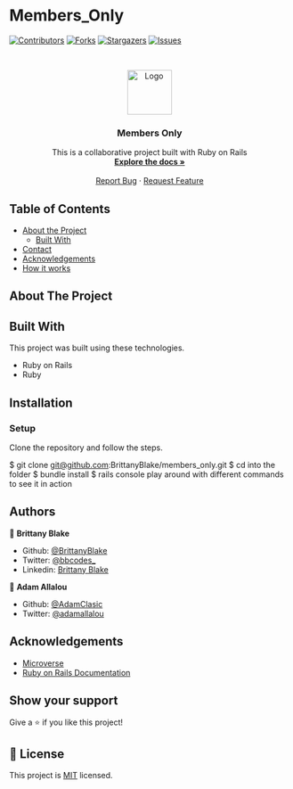 # Members_Only

<!--
*** Thanks for checking out this README Template. If you have a suggestion that would
*** make this better, please fork the repo and create a pull request or simply open
*** an issue with the tag "enhancement".
*** Thanks again! Now go create something AMAZING! :D
-->

<!-- PROJECT SHIELDS -->
<!--
*** I'm using markdown "reference style" links for readability.
*** Reference links are enclosed in brackets [ ] instead of parentheses ( ).
*** See the bottom of this document for the declaration of the reference variables
*** for contributors-url, forks-url, etc. This is an optional, concise syntax you may use.
*** https://www.markdownguide.org/basic-syntax/#reference-style-links
-->
[![Contributors][contributors-shield]][contributors-url]
[![Forks][forks-shield]][forks-url]
[![Stargazers][stars-shield]][stars-url]
[![Issues][issues-shield]][issues-url]

<!-- PROJECT LOGO -->
<br />
<p align="center">
  <a href="https://github.com/BrittanyBlake/members_only">
    <img src="https://course_report_production.s3.amazonaws.com/rich/rich_files/rich_files/5726/s300/icon-white-on-murple-copy.png" alt="Logo" width="80" height="80">
  </a>

  <h3 align="center">Members Only</h3>

  <p align="center">
    This is a collaborative project built with Ruby on Rails
    <br />
    <a href="https://github.com/BrittanyBlake/members_only"><strong>Explore the docs »</strong></a>
    <br />
    <br />
    <a href="https://github.com/BrittanyBlake/members_only/issues">Report Bug</a>
    ·
    <a href="https://github.com/BrittanyBlake/members_only/issues">Request Feature</a>
  </p>
</p>

<!-- TABLE OF CONTENTS -->
## Table of Contents

* [About the Project](#about-the-project)
  * [Built With](#built-with)
* [Contact](#Authors)
* [Acknowledgements](#acknowledgements)
* [How it works](#How-it-works)

<!-- ABOUT THE PROJECT -->
## About The Project



<!-- BUILD WITH -->
## Built With
This project was built using these technologies.
* Ruby on Rails
* Ruby


<!-- ABOUT THE PROJECT -->
## Installation

### Setup

Clone the repository and follow the steps.

$ git clone git@github.com:BrittanyBlake/members_only.git
$ cd into the folder
$ bundle install
$ rails console
play around with different commands to see it in action

<!-- CONTACT -->
## Authors

👤 **Brittany Blake**

- Github: [@BrittanyBlake](https://github.com/BrittanyBlake)
- Twitter: [@bbcodes_](https://twitter.com/bbcodes_)
- Linkedin: [Brittany Blake](https://www.linkedin.com/in/brittany-blake-843951109/)

👤 **Adam Allalou**

- Github: [@AdamClasic](https://github.com/AdamClasic)
- Twitter: [@adamallalou](https://twitter.com/adamallalou)

<!-- ACKNOWLEDGEMENTS -->
## Acknowledgements
* [Microverse](https://www.microverse.org/)
* [Ruby on Rails Documentation](https://api.rubyonrails.org)

## Show your support

Give a ⭐️ if you like this project!

<!-- MARKDOWN LINKS & IMAGES -->
<!-- https://www.markdownguide.org/basic-syntax/#reference-style-links -->
[contributors-shield]: https://img.shields.io/github/contributors/BrittanyBlake/members_only.svg?style=flat-square
[contributors-url]: https://github.com/BrittanyBlake/members_only/graphs/contributors
[forks-shield]: https://img.shields.io/github/forks/BrittanyBlake/members_only.svg?style=flat-square
[forks-url]: https://github.com/BrittanyBlake/members_only/network/members
[stars-shield]: https://img.shields.io/github/stars/BrittanyBlake/members_only.svg?style=flat-square
[stars-url]: https://github.com/BrittanyBlake/members_only/stargazers
[issues-shield]: https://img.shields.io/github/issues/BrittanyBlake/members_only.svg?style=flat-square
[issues-url]: https://github.com/BrittanyBlake/members_only/issues

## 📝 License

This project is [MIT](https://opensource.org/licenses/MIT) licensed.